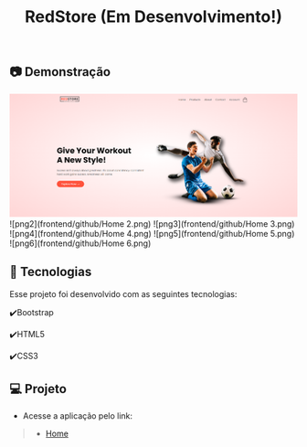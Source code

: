 <h1 align="center">
   RedStore (Em Desenvolvimento!)
</h1>

<br>

## :camera: Demonstração

![png1](frontend/github/Home.png)
![png2](frontend/github/Home 2.png)
![png3](frontend/github/Home 3.png)
![png4](frontend/github/Home 4.png)
![png5](frontend/github/Home 5.png)
![png6](frontend/github/Home 6.png)

## :rocket: Tecnologias

Esse projeto foi desenvolvido com as seguintes tecnologias:

✔️Bootstrap

✔️HTML5

✔️CSS3

## 💻 Projeto

- Acesse a aplicação pelo link:
> - [Home](https://redstore-plb.netlify.app)
